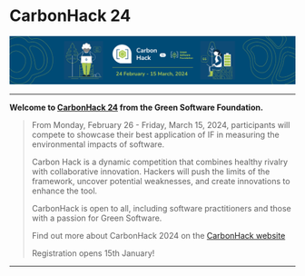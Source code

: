 # CarbonHack 24

<div id="header" align="center">
<img style=”margin: 0px” src=public/images/hack-banner.png alt=”banner” height=”500" />
</div>

----------------------------

**Welcome to [CarbonHack 24](https://grnsft.org/hack/github) from the Green Software Foundation.**

> From Monday, February 26 - Friday, March 15, 2024, participants will compete to showcase their best application of IF in measuring the environmental impacts of software. 
> 
> Carbon Hack is a dynamic competition that combines healthy rivalry with collaborative innovation. Hackers will push the limits of the framework, uncover potential weaknesses, and create innovations to enhance the tool.
> 
> CarbonHack is open to all, including software practitioners and those with a passion for Green Software.
>
> Find out more about CarbonHack 2024 on the [CarbonHack website](https://grnsft.org/hack/github)
> 
> Registration opens 15th January!

----------------------------
